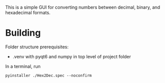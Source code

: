 This is a simple GUI for converting numbers between decimal, binary, and hexadecimal formats.

# Building

Folder structure prerequisites:
- .venv with pyqt6 and numpy in top level of project folder

In a terminal, run

```
pyinstaller ./Hex2Dec.spec --noconfirm
```